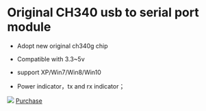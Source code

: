 # Original CH340 usb to serial port module



- Adopt new original ch340g chip

- Compatible with 3.3~5v

- support XP/Win7/Win8/Win10

- Power indicator，tx and rx indicator；

  

![](http://heltec.cn/icon/shop.png) [Purchase](https://item.taobao.com/item.htm?spm=a1z10.1-c.w4004-17651532115.8.dd481d6fRGUngP&id=562927476152)

